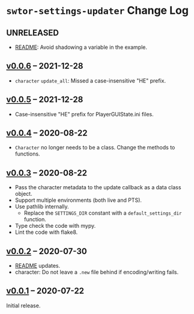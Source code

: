 # `swtor-settings-updater` Change Log

## UNRELEASED

- [README](README.md): Avoid shadowing a variable in the example.

## [v0.0.6](https://github.com/ion1/swtor-settings-updater/releases/tag/v0.0.6) – 2021-12-28

- `character` `update_all`: Missed a case-insensitive "HE" prefix.

## [v0.0.5](https://github.com/ion1/swtor-settings-updater/releases/tag/v0.0.5) – 2021-12-28

- Case-insensitive "HE" prefix for PlayerGUIState.ini files.

## [v0.0.4](https://github.com/ion1/swtor-settings-updater/releases/tag/v0.0.4) – 2020-08-22

- `Character` no longer needs to be a class. Change the methods to functions.

## [v0.0.3](https://github.com/ion1/swtor-settings-updater/releases/tag/v0.0.3) – 2020-08-22

- Pass the character metadata to the update callback as a data class object.
- Support multiple environments (both live and PTS).
- Use pathlib internally.
  - Replace the `SETTINGS_DIR` constant with a `default_settings_dir` function.
- Type check the code with mypy.
- Lint the code with flake8.

## [v0.0.2](https://github.com/ion1/swtor-settings-updater/releases/tag/v0.0.2) – 2020-07-30

- [README](README.md) updates.
- character: Do not leave a `.new` file behind if encoding/writing fails.

## [v0.0.1](https://github.com/ion1/swtor-settings-updater/releases/tag/v0.0.1) – 2020-07-22

Initial release.
